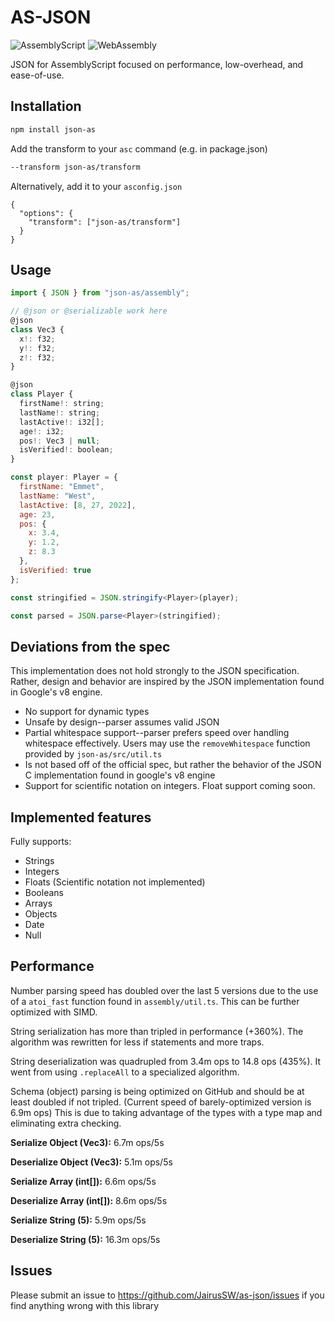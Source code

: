 # AS-JSON
![AssemblyScript](https://img.shields.io/badge/AssemblyScript-blue)
![WebAssembly](https://img.shields.io/badge/WebAssemby-purple)

JSON for AssemblyScript focused on performance, low-overhead, and ease-of-use.
## Installation

```bash
npm install json-as
```

Add the transform to your `asc` command (e.g. in package.json)

```bash
--transform json-as/transform
```

Alternatively, add it to your `asconfig.json`

```
{
  "options": {
    "transform": ["json-as/transform"]
  }
}
```

## Usage

```js
import { JSON } from "json-as/assembly";

// @json or @serializable work here
@json
class Vec3 {
  x!: f32;
  y!: f32;
  z!: f32;
}

@json
class Player {
  firstName!: string;
  lastName!: string;
  lastActive!: i32[];
  age!: i32;
  pos!: Vec3 | null;
  isVerified!: boolean;
}

const player: Player = {
  firstName: "Emmet",
  lastName: "West",
  lastActive: [8, 27, 2022],
  age: 23,
  pos: {
    x: 3.4,
    y: 1.2,
    z: 8.3
  },
  isVerified: true
};

const stringified = JSON.stringify<Player>(player);

const parsed = JSON.parse<Player>(stringified);
```

## Deviations from the spec

This implementation does not hold strongly to the JSON specification. Rather, design and behavior are inspired by the JSON implementation found in Google's v8 engine.

- No support for dynamic types
- Unsafe by design--parser assumes valid JSON
- Partial whitespace support--parser prefers speed over handling whitespace effectively. Users may use the `removeWhitespace` function provided by `json-as/src/util.ts`
- Is not based off of the official spec, but rather the behavior of the JSON C implementation found in google's v8 engine
- Support for scientific notation on integers. Float support coming soon.

## Implemented features

Fully supports:

- Strings
- Integers
- Floats (Scientific notation not implemented)
- Booleans
- Arrays
- Objects
- Date
- Null

## Performance

Number parsing speed has doubled over the last 5 versions due to the use of a `atoi_fast` function found in `assembly/util.ts`. This can be further optimized with SIMD.

String serialization has more than tripled in performance (+360%). The algorithm was rewritten for less if statements and more traps.

String deserialization was quadrupled from 3.4m ops to 14.8 ops (435%). It went from using `.replaceAll` to a specialized algorithm.

Schema (object) parsing is being optimized on GitHub and should be at least doubled if not tripled. (Current speed of barely-optimized version is 6.9m ops) This is due to taking advantage of the types with a type map and eliminating extra checking.

**Serialize Object (Vec3):** 6.7m ops/5s

**Deserialize Object (Vec3):** 5.1m ops/5s

**Serialize Array (int[]):** 6.6m ops/5s

**Deserialize Array (int[]):** 8.6m ops/5s

**Serialize String (5):** 5.9m ops/5s

**Deserialize String (5):** 16.3m ops/5s

## Issues

Please submit an issue to https://github.com/JairusSW/as-json/issues if you find anything wrong with this library